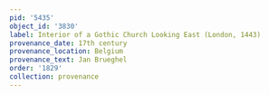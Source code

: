 ```yaml
---
pid: '5435'
object_id: '3830'
label: Interior of a Gothic Church Looking East (London, 1443)
provenance_date: 17th century
provenance_location: Belgium
provenance_text: Jan Brueghel
order: '1829'
collection: provenance
---
```

